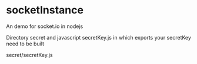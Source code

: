 # socketInstance
An demo for socket.io in nodejs

Directory secret and javascript secretKey.js in which exports your secretKey need to be built

secret/secretKey.js
